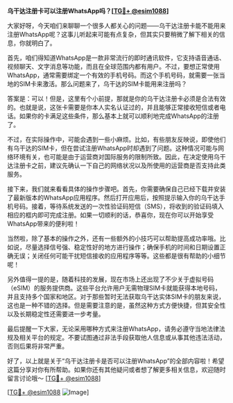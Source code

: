 **乌干达注册卡可以注册WhatsApp吗？[[TG💪+ @esim1088](https://t.me/s/esim1088)]**

大家好呀，今天咱们来聊聊一个很多人都关心的问题——乌干达注册卡能不能用来注册WhatsApp呢？这事儿听起来可能有点复杂，但其实只要稍微了解下相关的信息，你就明白了。

首先，咱们得知道WhatsApp是一款非常流行的即时通讯软件，它支持语音通话、视频聊天、文字消息等功能，而且在全球范围内都有用户。不过，要想正常使用WhatsApp，通常需要绑定一个有效的手机号码。而这个手机号码，就需要一张当地的SIM卡来激活。那么问题来了，乌干达的SIM卡能用来注册吗？

答案是：可以！但是，这里有个小前提，那就是你的乌干达注册卡必须是合法有效的。也就是说，这张卡需要是你本人实名认证过的，并且能够正常接收短信或者电话。如果你的卡满足这些条件，那么基本上就可以顺利地完成WhatsApp的注册了。

不过，在实际操作中，可能会遇到一些小麻烦。比如，有些朋友反映说，即使他们有乌干达的SIM卡，但在尝试注册WhatsApp时却遇到了问题。这种情况可能与网络环境有关，也可能是由于运营商对国际服务的限制所致。因此，在决定使用乌干达注册卡之前，建议先确认一下自己的网络状况以及所使用的运营商是否支持此类服务。

接下来，我们就来看看具体的操作步骤吧。首先，你需要确保自己已经下载并安装了最新版本的WhatsApp应用程序。然后打开应用后，按照提示输入你的乌干达手机号码。接着，等待系统发送的一次性验证码短信（SMS），将收到的验证码填入相应的框内即可完成注册。如果一切顺利的话，恭喜你，现在你可以开始享受WhatsApp带来的便利啦！

当然啦，除了基本的操作之外，还有一些额外的小技巧可以帮助提高成功率哦。比如说，尽量选择信号强、稳定性好的地方进行操作；确保手机的时间和日期设置正确无误；关闭任何可能干扰短信接收的应用程序等等。这些都是很有帮助的小细节呢！

另外值得一提的是，随着科技的发展，现在市场上还出现了不少关于虚拟号码（eSIM）的服务提供商。这些平台允许用户无需物理SIM卡就能获得本地号码，并且支持多个国家和地区。对于那些暂时无法获取乌干达实体SIM卡的朋友来说，这也是一种不错的选择。但是需要注意的是，虽然这种方式方便快捷，但其安全性以及长期稳定性还需要进一步考量。

最后提醒一下大家，无论采用哪种方式来注册WhatsApp，请务必遵守当地法律法规及相关平台的规定。不要试图通过非法手段获取他人信息或从事其他违法活动，否则后果将非常严重。

好了，以上就是关于“乌干达注册卡是否可以注册WhatsApp”的全部内容啦！希望这篇分享对你有所帮助。如果你还有其他疑问或者想了解更多相关信息，欢迎随时留言讨论哦～ [[TG💪+ @esim1088](https://t.me/s/esim1088)] 

[[TG💪+ @esim1088](https://t.me/s/esim1088) ![Image](https://i.postimg.cc/4NQfJmqS/Snipaste-2025-05-13-00-14-12.png)]